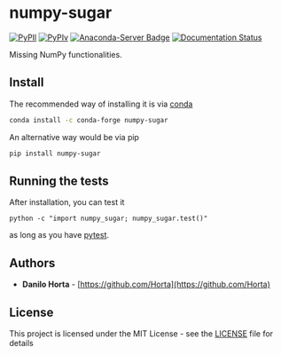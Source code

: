 # numpy-sugar

[![PyPIl](https://img.shields.io/pypi/l/numpy-sugar.svg?style=flat-square)](https://pypi.python.org/pypi/numpy-sugar/)
[![PyPIv](https://img.shields.io/pypi/v/numpy-sugar.svg?style=flat-square)](https://pypi.python.org/pypi/numpy-sugar/)
[![Anaconda-Server Badge](https://anaconda.org/conda-forge/numpy-sugar/badges/version.svg)](https://anaconda.org/conda-forge/numpy-sugar)
[![Documentation Status](https://readthedocs.org/projects/numpy-sugar/badge/?style=flat-square&version=latest)](http://numpy-sugar.readthedocs.io/en/latest/?badge=latest)

Missing NumPy functionalities.

## Install

The recommended way of installing it is via
[conda](http://conda.pydata.org/docs/index.html)
```bash
conda install -c conda-forge numpy-sugar
```

An alternative way would be via pip
```bash
pip install numpy-sugar
```

## Running the tests

After installation, you can test it
```
python -c "import numpy_sugar; numpy_sugar.test()"
```
as long as you have [pytest](http://docs.pytest.org/en/latest/).

## Authors

* **Danilo Horta** - [https://github.com/Horta](https://github.com/Horta)

## License

This project is licensed under the MIT License - see the
[LICENSE](LICENSE) file for details
